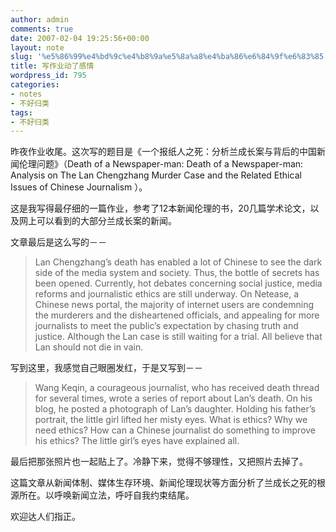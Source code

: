 ```yaml
---
author: admin
comments: true
date: 2007-02-04 19:25:56+00:00
layout: note
slug: '%e5%86%99%e4%bd%9c%e4%b8%9a%e5%8a%a8%e4%ba%86%e6%84%9f%e6%83%85'
title: 写作业动了感情
wordpress_id: 795
categories:
- notes
- 不好归类
tags:
- 不好归类
---
```


昨夜作业收尾。这次写的题目是《一个报纸人之死：分析兰成长案与背后的中国新闻伦理问题》（Death of a Newspaper-man: Death of a Newspaper-man: Analysis on The Lan Chengzhang Murder Case and the Related Ethical Issues of Chinese Journalism ）。

这是我写得最仔细的一篇作业，参考了12本新闻伦理的书，20几篇学术论文，以及网上可以看到的大部分兰成长案的新闻。

文章最后是这么写的－－





<blockquote>Lan Chengzhang’s death has enabled a lot of Chinese to see the dark side of the media system and society. Thus, the bottle of secrets has been opened. Currently, hot debates concerning social justice, media reforms and journalistic ethics are still underway. On Netease, a Chinese news portal, the majority of internet users are condemning the murderers and the disheartened officials, and appealing for more journalists to meet the public’s expectation by chasing truth and justice. Although the Lan case is still waiting for a trial. All believe that Lan should not die in vain. </blockquote>



写到这里，我感觉自己眼圈发红，于是又写到－－





<blockquote>Wang Keqin, a courageous journalist, who has received death thread for several times, wrote a series of report about Lan’s death. On his blog, he posted a photograph of Lan’s daughter. Holding his father’s portrait, the little girl lifted her misty eyes. What is ethics? Why we need ethics? How can a Chinese journalist do something to improve his ethics? The little girl’s eyes have explained all. </blockquote>



最后把那张照片也一起贴上了。冷静下来，觉得不够理性，又把照片去掉了。

这篇文章从新闻体制、媒体生存环境、新闻伦理现状等方面分析了兰成长之死的根源所在。以呼唤新闻立法，呼吁自我约束结尾。

欢迎达人们指正。


